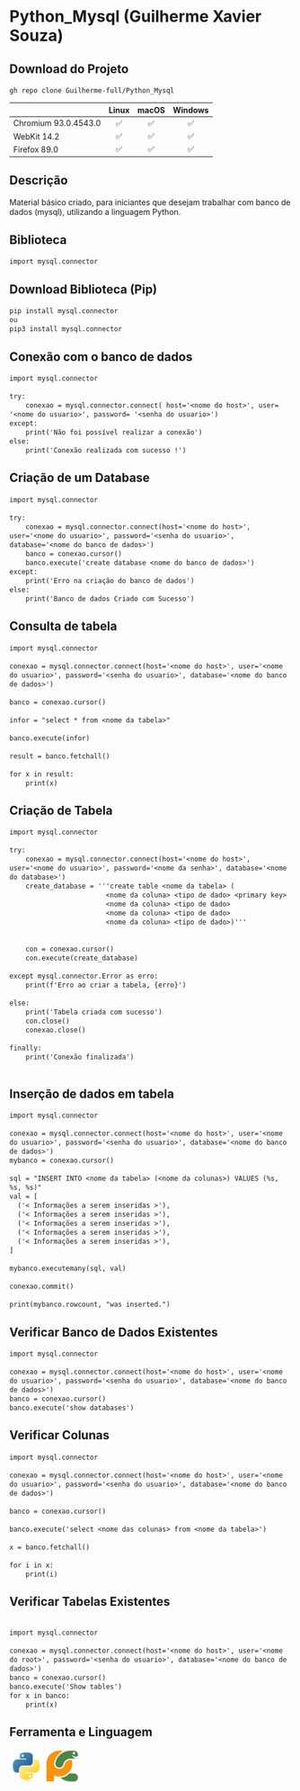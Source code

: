 # Python_Mysql (Guilherme Xavier Souza)

## Download do Projeto
```
gh repo clone Guilherme-full/Python_Mysql
```

|          | Linux | macOS | Windows |
|   :---   | :---: | :---: | :---:   |
| Chromium <!-- GEN:chromium-version -->93.0.4543.0<!-- GEN:stop --> | :white_check_mark: | :white_check_mark: | :white_check_mark: |
| WebKit <!-- GEN:webkit-version -->14.2<!-- GEN:stop --> | :white_check_mark: | :white_check_mark: | :white_check_mark: |
| Firefox <!-- GEN:firefox-version -->89.0<!-- GEN:stop --> | :white_check_mark: | :white_check_mark: | :white_check_mark: |

## Descrição
Material básico criado, para iniciantes que desejam trabalhar com banco de dados (mysql), utilizando a linguagem Python.

## Biblioteca
```
import mysql.connector
```

## Download Biblioteca (Pip)

```
pip install mysql.connector
ou
pip3 install mysql.connector
```

## Conexão com o banco de dados

```
import mysql.connector

try:
    conexao = mysql.connector.connect( host='<nome do host>', user= '<nome do usuario>', password= '<senha do usuario>')
except:
    print('Não foi possível realizar a conexão')
else:
    print('Conexão realizada com sucesso !')
```

## Criação de um Database

```
import mysql.connector

try:
    conexao = mysql.connector.connect(host='<nome do host>', user='<nome do usuario>', password='<senha do usuario>', database='<nome do banco de dados>')
    banco = conexao.cursor()
    banco.execute('create database <nome do banco de dados>')
except:
    print('Erro na criação do banco de dados')
else:
    print('Banco de dados Criado com Sucesso')
```

## Consulta de tabela
```
import mysql.connector

conexao = mysql.connector.connect(host='<nome do host>', user='<nome do usuario>', password='<senha do usuario>', database='<nome do banco de dados>')

banco = conexao.cursor()

infor = "select * from <nome da tabela>"

banco.execute(infor)

result = banco.fetchall()

for x in result:
    print(x)
```

## Criação de Tabela
```
import mysql.connector

try:
    conexao = mysql.connector.connect(host='<nome do host>', user='<nome do usuario>', password='<nome da senha>', database='<nome do database>')
    create_database = '''create table <nome da tabela> (
                        <nome da coluna> <tipo de dado> <primary key>
                        <nome da coluna> <tipo de dado>
                        <nome da coluna> <tipo de dado>
                        <nome da coluna> <tipo de dado>)'''


    con = conexao.cursor()
    con.execute(create_database)

except mysql.connector.Error as erro:
    print(f'Erro ao criar a tabela, {erro}')

else:
    print('Tabela criada com sucesso')
    con.close()
    conexao.close()

finally:
    print('Conexão finalizada')
 
```

## Inserção de dados em tabela
```
import mysql.connector

conexao = mysql.connector.connect(host='<nome do host>', user='<nome do usuario>', password='<senha do usuario>', database='<nome do banco de dados>')
mybanco = conexao.cursor()

sql = "INSERT INTO <nome da tabela> (<nome da colunas>) VALUES (%s, %s, %s)"
val = [
  ('< Informações a serem inseridas >'),
  ('< Informações a serem inseridas >'),
  ('< Informações a serem inseridas >'),
  ('< Informações a serem inseridas >'),
  ('< Informações a serem inseridas >'),
]

mybanco.executemany(sql, val)

conexao.commit()

print(mybanco.rowcount, "was inserted.")
```

## Verificar Banco de Dados Existentes
```
import mysql.connector

conexao = mysql.connector.connect(host='<nome do host>', user='<nome do usuario>', password='<senha do usuario>', database='<nome do banco de dados>')
banco = conexao.cursor()
banco.execute('show databases')
```

## Verificar Colunas
```
import mysql.connector

conexao = mysql.connector.connect(host='<nome do host>', user='<nome do usuario>', password='<senha do usuario>', database='<nome do banco de dados>')

banco = conexao.cursor()

banco.execute('select <nome das colunas> from <nome da tabela>')

x = banco.fetchall()

for i in x:
    print(i)
```

## Verificar Tabelas Existentes
```
  
import mysql.connector

conexao = mysql.connector.connect(host='<nome do host>', user='<nome do root>', password='<senha do usuario>', database='<nome do banco de dados>')
banco = conexao.cursor()
banco.execute('Show tables')
for x in banco:
    print(x)
```

## Ferramenta e Linguagem
<img align="center"  alt="Python" heigth= "40" width ="60" src="https://raw.githubusercontent.com/devicons/devicon/master/icons/python/python-original.svg"></img>
<img align="center"  alt="Pycharm" heigth= "40" width ="60" src="https://raw.githubusercontent.com/devicons/devicon/master/icons/pycharm/pycharm-original.svg"></img>
